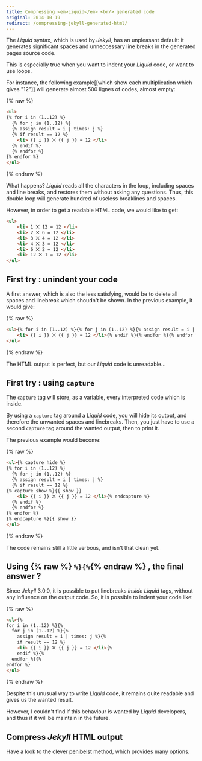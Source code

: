 ```yaml
---
title: Compressing <em>Liquid</em> <br/> generated code
original: 2014-10-19
redirect: /compressing-jekyll-generated-html/
---
```


The *Liquid* syntax, which is used by *Jekyll*, has an unpleasant default: it generates significant spaces and unneccessary line breaks in the generated pages source code.

This is especially true when you want to indent your *Liquid* code, or want to use loops.

For instance, the following example[[which show each multiplication which gives "12"]] will generate almost 500 lignes of codes, almost empty:

{% raw %}
```html
<ul>
{% for i in (1..12) %}
  {% for j in (1..12) %}
  {% assign result = i | times: j %}
  {% if result == 12 %}
    <li> {{ i }} ⨉ {{ j }} = 12 </li>
  {% endif %}
  {% endfor %}
{% endfor %}
</ul>
```
{% endraw %}

What happens? *Liquid* reads all the characters in the loop, including spaces and line breaks, and restores them without asking any questions. Thus, this double loop will generate hundred of useless breaklines and spaces.

However, in order to get a readable HTML code, we would like to get:

```html
<ul>
    <li> 1 ⨉ 12 = 12 </li>
    <li> 2 ⨉ 6 = 12 </li>
    <li> 3 ⨉ 4 = 12 </li>
    <li> 4 ⨉ 3 = 12 </li>
    <li> 6 ⨉ 2 = 12 </li>
    <li> 12 ⨉ 1 = 12 </li>
</ul>
```

## First try : unindent your code

A first answer, which is also the less satisfying, would be to delete all spaces and linebreak which shoudn't be shown. In the previous example, it would give:

{% raw %}
```html
<ul>{% for i in (1..12) %}{% for j in (1..12) %}{% assign result = i | times: j %}{% if result == 12 %}
    <li> {{ i }} ⨉ {{ j }} = 12 </li>{% endif %}{% endfor %}{% endfor %}
</ul>
```
{% endraw %}

The HTML output is perfect, but our *Liquid* code is unreadable...

## First try : using `capture`

The `capture` tag will store, as a variable, every interpreted code which is inside.

By using a `capture` tag around a *Liquid* code, you will hide its output, and therefore the unwanted spaces and linebreaks. Then, you just have to use a second `capture` tag around the wanted output, then to print it.

The previous example would become:

{% raw %}
```html
<ul>{% capture hide %}
{% for i in (1..12) %}
  {% for j in (1..12) %}
  {% assign result = i | times: j %}
  {% if result == 12 %}
{% capture show %}{{ show }}
    <li> {{ i }} ⨉ {{ j }} = 12 </li>{% endcapture %}
  {% endif %}
  {% endfor %}
{% endfor %}
{% endcapture %}{{ show }}
</ul>
```
{% endraw %}

The code remains still a little verbous, and isn't that clean yet.

## Using {% raw %} `%}{%`{% endraw %} , the final answer ?

Since *Jekyll* 3.0.0, it is possible to put linebreaks *inside* *Liquid* tags, without any influence on the output code. So, it is possible to indent your code like:

{% raw %}
```html
<ul>{%
for i in (1..12) %}{%
  for j in (1..12) %}{%
    assign result = i | times: j %}{%
    if result == 12 %}
    <li> {{ i }} ⨉ {{ j }} = 12 </li>{%
    endif %}{%
  endfor %}{%
endfor %}
</ul>
```
{% endraw %}

Despite this unusual way to write  *Liquid* code, it remains quite readable and gives us the wanted result.

However, I couldn't find if this behaviour is wanted by *Liquid* developers, and thus if it will be maintain in the future.


## Compress *Jekyll* HTML output

Have a look to the clever [penibelst](http://jch.penibelst.de/) method, which provides many options.
